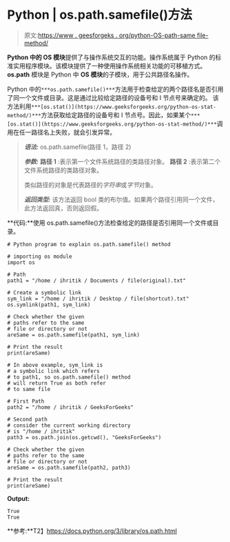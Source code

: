 # Python | os.path.samefile()方法

> 原文:[https://www . geesforgeks . org/python-OS-path-same file-method/](https://www.geeksforgeeks.org/python-os-path-samefile-method/)

**Python 中的 OS 模块**提供了与操作系统交互的功能。操作系统属于 Python 的标准实用程序模块。该模块提供了一种使用操作系统相关功能的可移植方式。 **os.path** 模块是 Python 中 **OS 模块**的子模块，用于公共路径名操作。

Python 中的`***os.path.samefile()***`方法用于检查给定的两个路径名是否引用了同一个文件或目录。这是通过比较给定路径的设备号和 I 节点号来确定的。
该方法利用`***[os.stat()](https://www.geeksforgeeks.org/python-os-stat-method/)***`方法获取给定路径的设备号和 I 节点号。因此，如果某个`***[os.stat()](https://www.geeksforgeeks.org/python-os-stat-method/)***`调用在任一路径名上失败，就会引发异常。

> ***语法:*** os.path.samefile(路径 1，路径 2)
> 
> ***参数:***
> **路径 1** :表示第一个文件系统路径的类路径对象。
> **路径 2** :表示第二个文件系统路径的类路径对象。
> 
> 类似路径的对象是代表路径的*字符串*或*字节*对象。
> 
> ***返回类型:*** 该方法返回 bool 类的布尔值。如果两个路径引用同一个文件，此方法返回真，否则返回假。

**代码:**使用 os.path.samefile()方法检查给定的路径是否引用同一个文件或目录。

```
# Python program to explain os.path.samefile() method 

# importing os module 
import os

# Path
path1 = "/home / ihritik / Documents / file(original).txt"

# Create a symbolic link 
sym_link = "/home / ihritik / Desktop / file(shortcut).txt"
os.symlink(path1, sym_link)

# Check whether the given
# paths refer to the same
# file or directory or not
areSame = os.path.samefile(path1, sym_link)

# Print the result
print(areSame)

# In above example, sym_link is 
# a symbolic link which refers
# to path1, so os.path.samefile() method
# will return True as both refer 
# to same file

# First Path
path2 = "/home / ihritik / GeeksForGeeks"

# Second path
# consider the current working directory
# is "/home / ihritik"
path3 = os.path.join(os.getcwd(), "GeeksForGeeks")

# Check whether the given
# paths refer to the same
# file or directory or not
areSame = os.path.samefile(path2, path3)

# Print the result
print(areSame)
```

**Output:**

```
True
True

```

**参考:**T2】https://docs.python.org/3/library/os.path.html